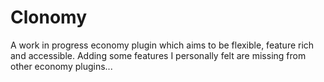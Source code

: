 # Clonomy

A work in progress economy plugin which aims to be flexible, feature rich and accessible. Adding some features I personally felt are missing from other economy plugins...
